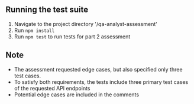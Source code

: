 ## Running the test suite

1. Navigate to the project directory '/qa-analyst-assessment'
2. Run `npm install`
3. Run `npm test` to run tests for part 2 assessment

## Note

- The assessment requested edge cases, but also specified only three test cases.
- To satisfy both requirements, the tests include three primary test cases of the requested API endpoints
- Potential edge cases are included in the comments
